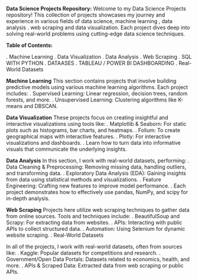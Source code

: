 **Data Science Projects Repository:**
Welcome to my Data Science Projects repository! This collection of projects showcases my journey and experience in various fields of data science,  machine learning , data analysis . web scraping and data visualization. Each project dives deep into solving real-world problems using cutting-edge data science techniques.

**Table of Contents:**

. Machine Learning
. Data Visualization
. Data Analysis
. Web Scraping
. SQL WITH PYTHON
. DATAASES
. TABLEAU / POWER BI DASHBOARDING
. Real-World Datasets

**Machine Learning**
This section contains projects that involve building predictive models using various machine learning algorithms. Each project includes:
. Supervised Learning: Linear regression, decision trees, random forests, and more.
. Unsupervised Learning: Clustering algorithms like K-means and DBSCAN.

 **Data Visualization**
These projects focus on creating insightful and interactive visualizations using tools like:
. Matplotlib & Seaborn: For static plots such as histograms, bar charts, and heatmaps.
. Folium: To create geographical maps with interactive features.
. Plotly: For interactive visualizations and dashboards.
. Learn how to turn data into informative visuals that communicate the underlying insights.

**Data Analysis**
In this section, I work with real-world datasets, performing:
. Data Cleaning & Preprocessing: Removing missing data, handling outliers, and transforming data.
. Exploratory Data Analysis (EDA): Gaining insights from data using statistical methods and visualizations.
. Feature Engineering: Crafting new features to improve model performance.
. Each project demonstrates how to effectively use pandas, NumPy, and scipy for in-depth analysis.

**Web Scraping**
Projects here utilize web scraping techniques to gather data from online sources. Tools and techniques include:
. BeautifulSoup and Scrapy: For extracting data from websites.
. APIs: Interacting with public APIs to collect structured data.
. Automation: Using Selenium for dynamic website scraping.
. Real-World Datasets

In all of the projects, I work with real-world datasets, often from sources like:
. Kaggle: Popular datasets for competitions and research.
. Government/Open Data Portals: Datasets related to economics, health, and more.
. APIs & Scraped Data: Extracted data from web scraping or public APIs.
